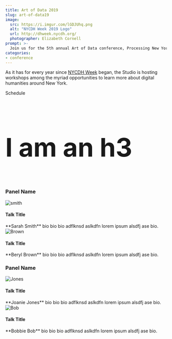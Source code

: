 ```yaml
---
title: Art of Data 2019
slug: art-of-data19
image:
  src: https://i.imgur.com/lGDJUhq.png
  alt: "NYCDH Week 2019 Logo"
  url: http://dhweek.nycdh.org/
  photographer: Elizabeth Cornell
prompt: >-
  Join us for the 5th annual Art of Data conference, Processing New York
categories:
- conference
---
```


As it has for every year since [NYCDH Week](http://dhweek.nycdh.org) began,
the Studio is hosting workshops among the myriad opportunities to learn more
about digital humanities around New York.

<div class="card">

<div class="card-header">
<p class="mb-0">Schedule</p>
</div>

<div class="card-body">
<h3 style="font-size: 5rem;">I am an h3</h3>
<div class="list-group list-group-flush">

<div class="list-group-item">
<h3>Panel Name</h3>

<div id="Smith" class="row">
<div class="col-3">
<img src="http://icons.iconarchive.com/icons/graphicloads/100-flat/256/home-icon.png" class="rounded img-fluid" alt="smith">
</div>
<div class="col-9">
<h4>Talk Title</h4>
**Sarah Smith** bio bio bio adflknsd aslkdfn lorem ipsum alsdfj ase bio.
</div>
</div>

<div id="Brown" class="row">
<div class="col-3">
<img src="http://icons.iconarchive.com/icons/graphicloads/100-flat/256/home-icon.png" class="rounded img-fluid" alt="Brown">
</div>
<div class="col-9">
<h4>Talk Title</h4>
**Beryl Brown** bio bio bio adflknsd aslkdfn lorem ipsum alsdfj ase bio.
</div>
</div>
</div>

<div class="list-group-item">
<h3>Panel Name</h3>
<div id="Jones" class="row">
<div class="col-3">
<img src="http://icons.iconarchive.com/icons/graphicloads/100-flat/256/home-icon.png" class="rounded img-fluid" alt="Jones">
</div>
<div class="col-9">
<h4>Talk Title</h4>
**Joanie Jones** bio bio bio adflknsd aslkdfn lorem ipsum alsdfj ase bio.
</div>
</div>

<div id="Bob" class="row">
<div class="col-3">
<img src="http://icons.iconarchive.com/icons/graphicloads/100-flat/256/home-icon.png" class="rounded img-fluid" alt="Bob">
</div>
<div class="col-9">
<h4>Talk Title</h4>
**Bobbie Bob** bio bio bio adflknsd aslkdfn lorem ipsum alsdfj ase bio.
</div>
</div> <!-- closes #Bob -->
</div>
</div> <!-- closes .list-group-item -->

</div> <!-- closes .list-group -->
</div> <!-- closes .card-body -->
</div> <!-- closes .card -->
